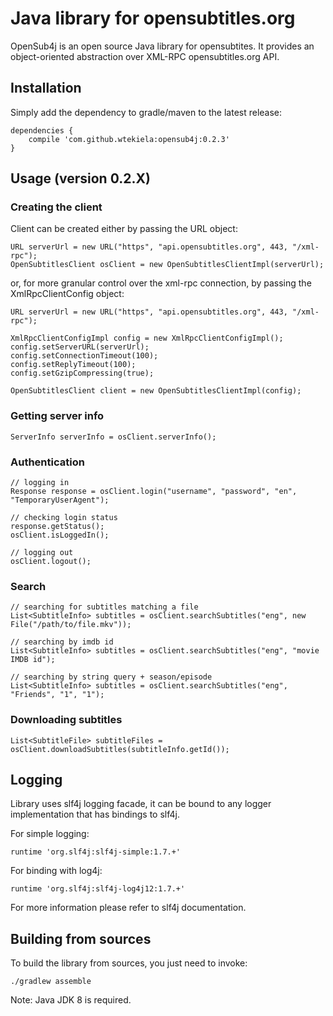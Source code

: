 # Java library for opensubtitles.org

OpenSub4j is an open source Java library for opensubtites. It provides an object-oriented abstraction over XML-RPC opensubtitles.org API.

## Installation

Simply add the dependency to gradle/maven to the latest release:

```
dependencies {
    compile 'com.github.wtekiela:opensub4j:0.2.3'
}
```

## Usage (version 0.2.X)

### Creating the client

Client can be created either by passing the URL object:
```
URL serverUrl = new URL("https", "api.opensubtitles.org", 443, "/xml-rpc");
OpenSubtitlesClient osClient = new OpenSubtitlesClientImpl(serverUrl);
```

or, for more granular control over the xml-rpc connection, by passing the XmlRpcClientConfig object:
```
URL serverUrl = new URL("https", "api.opensubtitles.org", 443, "/xml-rpc");

XmlRpcClientConfigImpl config = new XmlRpcClientConfigImpl();
config.setServerURL(serverUrl);
config.setConnectionTimeout(100);
config.setReplyTimeout(100);
config.setGzipCompressing(true);

OpenSubtitlesClient client = new OpenSubtitlesClientImpl(config);
```

### Getting server info

```
ServerInfo serverInfo = osClient.serverInfo();
```

### Authentication

```
// logging in
Response response = osClient.login("username", "password", "en", "TemporaryUserAgent");

// checking login status
response.getStatus();
osClient.isLoggedIn();

// logging out
osClient.logout();
```

### Search

```
// searching for subtitles matching a file
List<SubtitleInfo> subtitles = osClient.searchSubtitles("eng", new File("/path/to/file.mkv"));

// searching by imdb id
List<SubtitleInfo> subtitles = osClient.searchSubtitles("eng", "movie IMDB id");

// searching by string query + season/episode
List<SubtitleInfo> subtitles = osClient.searchSubtitles("eng", "Friends", "1", "1");
```

### Downloading subtitles

```
List<SubtitleFile> subtitleFiles = osClient.downloadSubtitles(subtitleInfo.getId());
```

## Logging

Library uses slf4j logging facade, it can be bound to any logger implementation that has bindings to slf4j. 

For simple logging:
```
runtime 'org.slf4j:slf4j-simple:1.7.+'
``` 

For binding with log4j:
```
runtime 'org.slf4j:slf4j-log4j12:1.7.+'
```

For more information please refer to slf4j documentation.

## Building from sources

To build the library from sources, you just need to invoke:
```
./gradlew assemble
```

Note: Java JDK 8 is required.
